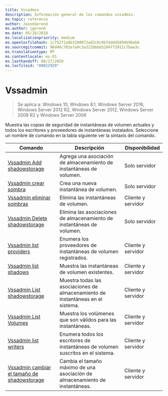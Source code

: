 ```yaml
---
title: Vssadmin
description: Información general de los comandos vssadmin.
ms.topic: reference
author: JasonGerend
ms.author: jgerend
ms.date: 05/18/2018
ms.localizationpriority: medium
ms.openlocfilehash: 1c75271a8b3200072ad3c0c9bf4dd45894b9beb6
ms.sourcegitcommit: 96d46c702e7a9c3a321bbbb5284f73911c7baa3c
ms.translationtype: MT
ms.contentlocale: es-ES
ms.lasthandoff: 08/27/2020
ms.locfileid: "89022929"
---
```

# <a name="vssadmin"></a>Vssadmin

> Se aplica a: Windows 10, Windows 8.1, Windows Server 2016, Windows Server 2012 R2, Windows Server 2012, Windows Server 2008 R2 y Windows Server 2008

Muestra las copias de seguridad de instantáneas de volumen actuales y todos los escritores y proveedores de instantáneas instalados. Seleccione un nombre de comando en la tabla siguiente ver la sintaxis del comando.

|Comando|Descripción|Disponibilidad
|---|---|---
|[Vssadmin Add shadowstorage](/previous-versions/windows/it-pro/windows-server-2012-r2-and-2012/cc788051(v%3dws.11))|Agrega una asociación de almacenamiento de instantáneas de volumen.| Solo servidor
|[Vssadmin crear sombra](/previous-versions/windows/it-pro/windows-server-2012-r2-and-2012/cc788055(v%3dws.11))|Crea una nueva instantánea de volumen.| Solo servidor
|[Vssadmin eliminar sombras](vssadmin-delete-shadows.md)|Elimina las instantáneas de volumen.| Cliente y servidor
|[Vssadmin Delete shadowstorage](/previous-versions/windows/it-pro/windows-server-2012-r2-and-2012/cc785461(v%3dws.11))|Elimina las asociaciones de almacenamiento de instantáneas de volumen.| Solo servidor
|[Vssadmin list providers](/previous-versions/windows/it-pro/windows-server-2012-r2-and-2012/cc788108(v%3dws.11))|Enumera los proveedores de instantáneas de volumen registrados.| Cliente y servidor
|[Vssadmin list shadows](vssadmin-list-shadows.md)|Muestra las instantáneas de volumen existentes.| Cliente y servidor
|[Vssadmin List shadowstorage](/previous-versions/windows/it-pro/windows-server-2012-r2-and-2012/cc788045(v%3dws.11))|Muestra todas las asociaciones de almacenamiento de instantáneas en el sistema.| Cliente y servidor
|[Vssadmin List Volumes](/previous-versions/windows/it-pro/windows-server-2012-r2-and-2012/cc788064(v%3dws.11))|Muestra los volúmenes que son válidos para las instantáneas.| Cliente y servidor
|[Vssadmin list writers](vssadmin-list-writers.md)|Enumera todos los escritores de instantáneas de volumen suscritos en el sistema.| Cliente y servidor
|[Vssadmin cambiar el tamaño de shadowstorage](vssadmin-resize-shadowstorage.md)|Cambia el tamaño máximo de una asociación de almacenamiento de instantáneas.| Cliente y servidor
